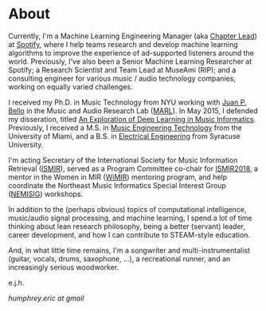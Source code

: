 # About

Currently, I'm a Machine Learning Engineering Manager (aka [Chapter Lead](https://www.quora.com/Whats-the-actual-role-of-chapter-leader-in-Spotify)) at [Spotify](http://spotify.com), where I help teams research and develop machine learning algorithms to improve the experience of ad-supported listeners around the world. Previously, I've also been a Senior Machine Learning Researcher at Spotify; a Research Scientist and Team Lead at MuseAmi (RIP); and a consulting engineer for various music / audio technology companies, working on equally varied challenges.

I received my Ph.D. in Music Technology from NYU working with [Juan P. Bello](https://wp.nyu.edu/jpbello/) in the Music and Audio Research Lab ([MARL](https://steinhardt.nyu.edu/marl/
)). In May 2015, I defended my disseration, titled [An Exploration of Deep Learning in Music Informatics](https://github.com/ejhumphrey/dl4mir-dissertation/raw/master/EJHumphrey_DL4MIR_final.pdf). Previously, I received a M.S. in [Music Engineering Technology](https://mue.music.miami.edu/) from the University of Miami, and a B.S. in [Electrical Engineering](http://eng-cs.syr.edu/) from Syracuse University.

I'm acting Secretary of the International Society for Music Information Retrieval ([ISMIR](http://ismir.net)), served as a Program Committee co-chair for [ISMIR2018](http://ismir2018.ismir.net), a mentor in the Women in MIR ([WiMIR](https://wimir.wordpress.com/)) mentoring program, and help coordinate the Northeast Music Informatics Special Interest Group ([NEMISIG](http://nemisig.org)) workshops.

In addition to the (perhaps obvious) topics of computational intelligence, music/audio signal processing, and machine learning, I spend a lot of time thinking about lean research philosophy, being a better (servant) leader, career development, and how I can contribute to STEAM-style education.

And, in what little time remains, I'm a songwriter and multi-instrumentalist (guitar, vocals, drums, saxophone, ...), a recreational runner, and an increasingly serious woodworker.

e.j.h.

_humphrey.eric at gmail_
